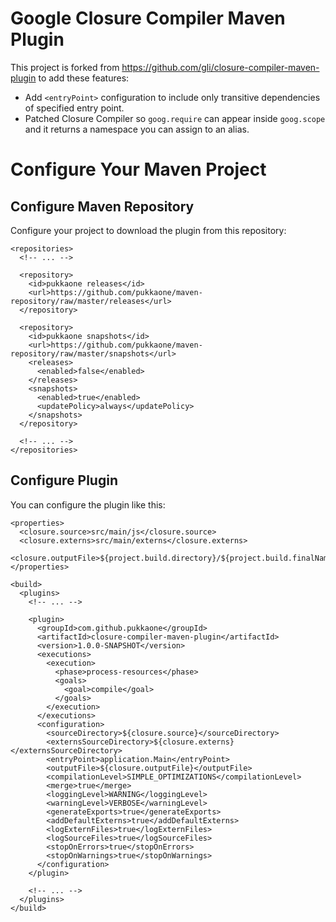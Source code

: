 # Google Closure Compiler Maven Plugin

This project is forked from https://github.com/gli/closure-compiler-maven-plugin
to add these features:

* Add `<entryPoint>` configuration to include only transitive dependencies of
  specified entry point.
* Patched Closure Compiler so `goog.require` can appear inside `goog.scope` and
  it returns a namespace you can assign to an alias.


# Configure Your Maven Project


## Configure Maven Repository

Configure your project to download the plugin from this repository:

    <repositories>
      <!-- ... -->

      <repository>
        <id>pukkaone releases</id>
        <url>https://github.com/pukkaone/maven-repository/raw/master/releases</url>
      </repository>

      <repository>
        <id>pukkaone snapshots</id>
        <url>https://github.com/pukkaone/maven-repository/raw/master/snapshots</url>
        <releases>
          <enabled>false</enabled>
        </releases>
        <snapshots>
          <enabled>true</enabled>
          <updatePolicy>always</updatePolicy>
        </snapshots>
      </repository>

      <!-- ... -->
    </repositories>


## Configure Plugin

You can configure the plugin like this:

    <properties>
      <closure.source>src/main/js</closure.source>
      <closure.externs>src/main/externs</closure.externs>
      <closure.outputFile>${project.build.directory}/${project.build.finalName}/compiled.js</closure.outputFile>
    </properties>

    <build>
      <plugins>
        <!-- ... -->

        <plugin>
          <groupId>com.github.pukkaone</groupId>
          <artifactId>closure-compiler-maven-plugin</artifactId>
          <version>1.0.0-SNAPSHOT</version>
          <executions>
            <execution>
              <phase>process-resources</phase>
              <goals>
                <goal>compile</goal>
              </goals>
            </execution>
          </executions>
          <configuration>
            <sourceDirectory>${closure.source}</sourceDirectory>
            <externsSourceDirectory>${closure.externs}</externsSourceDirectory>
            <entryPoint>application.Main</entryPoint>
            <outputFile>${closure.outputFile}</outputFile>
            <compilationLevel>SIMPLE_OPTIMIZATIONS</compilationLevel>
            <merge>true</merge>
            <loggingLevel>WARNING</loggingLevel>
            <warningLevel>VERBOSE</warningLevel>
            <generateExports>true</generateExports>
            <addDefaultExterns>true</addDefaultExterns>
            <logExternFiles>true</logExternFiles>
            <logSourceFiles>true</logSourceFiles>
            <stopOnErrors>true</stopOnErrors>
            <stopOnWarnings>true</stopOnWarnings>
          </configuration>
        </plugin>

        <!-- ... -->
      </plugins>
    </build>
